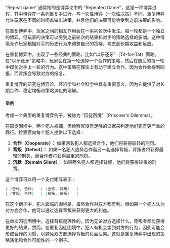 "Repeat game" 通常指的是博弈论中的 "Repeated Game"，这是一种博弈过程，其中博弈在一系列重复中进行。与一次性博弈（一次性决策）不同，重复博弈允许玩家在不同的时间点做出决策，并且他们的决策可能会受到之前决策的影响。

在重复博弈中，玩家之间的相互作用会在一系列轮次中发生。每一轮都是一个独立的博弈，但玩家的决策可以受到之前轮次的结果和对手的策略选择的影响。这种情境允许玩家根据对手的历史行为来调整自己的策略，考虑到长期收益和反应。

在重复博弈中，出现了一些经典的策略，比如"以牙还牙"（Tit-for-Tat）策略。在"以牙还牙"策略中，玩家会在第一轮选择一个合作的策略，然后在随后的每一轮中模仿对手上一轮的行为。这种策略在理论上有助于建立合作，因为合作会得到回报，而背叛会导致对方的报复。

重复博弈的研究在博弈论、经济学和社会科学中具有重要意义，因为它提供了对长期合作、稳定均衡和策略演化的理解。

#### 举例

考虑一个典型的重复博弈例子，被称为 "囚徒困境"（Prisoner's Dilemma）。

在囚徒困境中，两个犯人被捕，但检察官没有足够的证据来判定他们犯有更严重的罪行。检察官向每个犯人提供以下选择：

1. **合作（Cooperate）：** 如果两名犯人都选择合作，他们将获得较轻的刑罚。
2. **背叛（Defect）：** 如果一名犯人选择合作而另一名选择背叛，背叛者将获得最轻的刑罚，而合作者将获得最重的刑罚。
3. **沉默（Remain Silent）：** 如果两名犯人都选择背叛，他们将获得较重的刑罚。

这个博弈可以用一个支付矩阵表示：

```css
| (合作, 合作)   | (合作, 背叛)   |
| (背叛, 合作)   | (背叛, 背叛)   |
```

在这个例子中，犯人面临的困境是，虽然合作对双方都有利，但如果一个犯人认为对方会合作，他可以通过选择背叛来获得更大的利益。

在单次囚徒困境中，选择背叛是理性的，因为无论对方选择什么，背叛者都能获得更好的结果。然而，在重复囚徒困境中，犯人有机会学到对方的行为，因此可能会形成合作的习惯，以避免双方都选择背叛的负面后果。这就是重复博弈中出现的策略演化和合作可能性的一个例子。